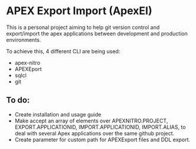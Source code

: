 # APEX Export Import (ApexEI)
This is a personal project aiming to help git version control and export/import the apex applications between development and production environments.

To achieve this, 4 different CLI are being used:
* apex-nitro
* APEXEport
* sqlcl
* git


## To do:
* Create installation and usage guide
* Make accept an array of elements over APEXNITRO.PROJECT, EXPORT.APPLICATIONID, IMPORT.APPLICATIONID, IMPORT.ALIAS, to deal with several Apex applications over the same github project.
* Create parameter for custom path for APEXExport files and DDL export.